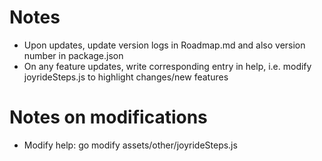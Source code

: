 # Notes
- Upon updates, update version logs in Roadmap.md and also version number in package.json
- On any feature updates, write corresponding entry in help, i.e. modify joyrideSteps.js to highlight changes/new features

# Notes on modifications
- Modify help: go modify assets/other/joyrideSteps.js